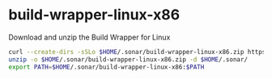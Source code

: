 # build-wrapper-linux-x86
Download and unzip the Build Wrapper for Linux


```bash
curl --create-dirs -sSLo $HOME/.sonar/build-wrapper-linux-x86.zip https://github.com/shenxianpeng/build-wrapper-linux-x86/blob/main/build-wrapper-linux-x86.zip
unzip -o $HOME/.sonar/build-wrapper-linux-x86.zip -d $HOME/.sonar/
export PATH=$HOME/.sonar/build-wrapper-linux-x86:$PATH
```
